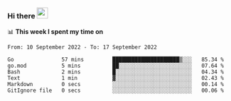 ### Hi there <a href="https://www.gautamkrishnar.com/"><img src="https://media.giphy.com/media/hvRJCLFzcasrR4ia7z/giphy.gif" width="25px"></a>

📊 **This week I spent my time on**

<!--START_SECTION:waka-->

```text
From: 10 September 2022 - To: 17 September 2022

Go               57 mins         █████████████████████▒░░░   85.34 %
go.mod           5 mins          ██░░░░░░░░░░░░░░░░░░░░░░░   07.64 %
Bash             2 mins          █░░░░░░░░░░░░░░░░░░░░░░░░   04.34 %
Text             1 min           ▓░░░░░░░░░░░░░░░░░░░░░░░░   02.43 %
Markdown         0 secs          ░░░░░░░░░░░░░░░░░░░░░░░░░   00.14 %
GitIgnore file   0 secs          ░░░░░░░░░░░░░░░░░░░░░░░░░   00.06 %
```

<!--END_SECTION:waka-->
